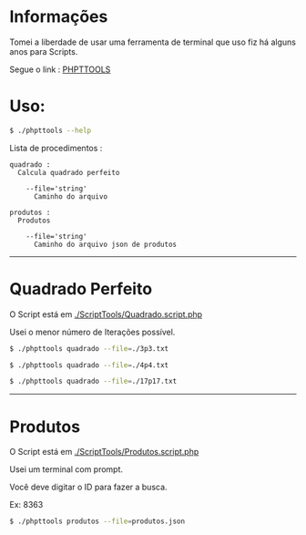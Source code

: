 # Informações

Tomei a liberdade de usar uma ferramenta de terminal que uso fiz há alguns anos para Scripts.

Segue o link : [PHPTTOOLS](http://asd.com)



# Uso:

  
```bash
$ ./phpttools --help
```

  Lista de procedimentos :

    quadrado :
      Calcula quadrado perfeito

        --file='string'
          Caminho do arquivo

    produtos :
      Produtos

        --file='string'
          Caminho do arquivo json de produtos

---

# Quadrado Perfeito

O Script está em [./ScriptTools/Quadrado.script.php](https://github.com/fernandohcorrea/amaro/blob/master/ScriptTools/Quadrado.script.php)

Usei o menor número de Iterações possível.

```bash
$ ./phpttools quadrado --file=./3p3.txt
```

```bash
$ ./phpttools quadrado --file=./4p4.txt
```

```bash
$ ./phpttools quadrado --file=./17p17.txt
```

---

# Produtos

O Script está em [./ScriptTools/Produtos.script.php](https://github.com/fernandohcorrea/amaro/blob/master/ScriptTools/Produtos.script.php)

Usei um terminal com prompt.

Você deve digitar o ID para fazer a busca.

Ex: 8363

```bash
$ ./phpttools produtos --file=produtos.json
```